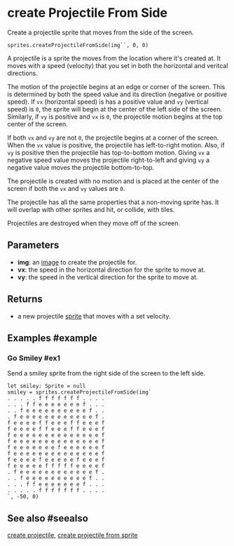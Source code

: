 # create Projectile From Side

Create a projectile sprite that moves from the side of the screen.

```sig
sprites.createProjectileFromSide(img``, 0, 0)
```

A projectile is a sprite the moves from the location where it's created at. It moves with a speed (velocity) that you set in both the horizontal and veritcal directions.

The motion of the projectile begins at an edge or corner of the screen. This is determined by both the speed value and its direction (negative or positive speed). If ``vx`` (horizontal speed) is has a positive value and ``vy`` (vertical speed) is `0`, the sprite will begin at the center of the left side of the screen. Similarly, if ``vy`` is positive and ``vx`` is `0`, the projectile motion begins at the top center of the screen.

If both ``vx`` and ``vy`` are not `0`, the projectile begins at a corner of the screen. When the ``vx`` value is positive, the projectile has left-to-right motion. Also, if ``vy`` is positive then the projectile has top-to-bottom motion. Giving ``vx`` a negative speed value moves the projectile right-to-left and giving ``vy`` a negative value moves the projectile bottom-to-top.

The projectile is created with no motion and is placed at the center of the screen if both the ``vx`` and ``vy`` values are `0`.

The projectile has all the same properties that a non-moving sprite has. It will overlap with other sprites and hit, or collide, with tiles.

Projectiles are destroyed when they move off of the screen.

## Parameters

* **img**: an [image](/types/image) to create the projectile for.
* **vx**: the speed in the horizontal direction for the sprite to move at.
* **vy**: the speed in the vertical direction for the sprite to move at.

## Returns

* a new projectile [sprite](/types/sprite) that moves with a set velocity.

## Examples #example

### Go Smiley #ex1

Send a smiley sprite from the right side of the screen to the left side.

```blocks
let smiley: Sprite = null
smiley = sprites.createProjectileFromSide(img`
. . . . . f f f f f f f . . . . 
. . . f f e e e e e e e f . . . 
. . f e e e e e e e e e e f . . 
. f e e e e e e e e e e e e f . 
f e e e e f f e e e f f e e e f 
f e e e e f f e e e f f e e e f 
f e e e e e e e e e e e e e e f 
f e e e e e e e e e e e e e e f 
f e e e e e e e f e e e e e e f 
f e e e e e e e e e e e e e e f 
f e e e e f e e e e e f e e e f 
f e e e e e f f f f f e e e e f 
. f e e e e e e e e e e e e f . 
. . f e e e e e e e e e e f . . 
. . . f f e e e e e e e f . . . 
. . . . . f f f f f f f . . . . 
`, -50, 0)
```

## See also #seealso

[create projectile](/reference/sprites/create-projectile),
[create projectile from sprite](/reference/sprites/create-projectile-from-sprite)
